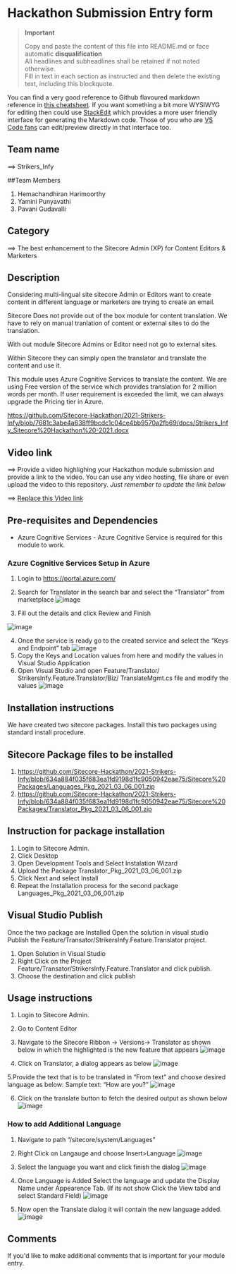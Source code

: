 # Hackathon Submission Entry form

> __Important__  
> 
> Copy and paste the content of this file into README.md or face automatic __disqualification__  
> All headlines and subheadlines shall be retained if not noted otherwise.  
> Fill in text in each section as instructed and then delete the existing text, including this blockquote.

You can find a very good reference to Github flavoured markdown reference in [this cheatsheet](https://github.com/adam-p/markdown-here/wiki/Markdown-Cheatsheet). If you want something a bit more WYSIWYG for editing then could use [StackEdit](https://stackedit.io/app) which provides a more user friendly interface for generating the Markdown code. Those of you who are [VS Code fans](https://code.visualstudio.com/docs/languages/markdown#_markdown-preview) can edit/preview directly in that interface too.

## Team name
⟹ Strikers_Infy

##Team Members
1. Hemachandhiran Harimoorthy
2. Yamini Punyavathi
3. Pavani Gudavalli

## Category
⟹ The best enhancement to the Sitecore Admin (XP) for Content Editors & Marketers

## Description

Considering multi-lingual site sitecore Admin or Editors want to create content in different language or marketers are trying to create an email. 

Sitecore Does not provide out of the box module for content translation. We have to rely on manual tranlation of content or external sites to do the translation.

With out module Sitecore Admins or Editor need not go to external sites. 

Within Sitecore they can simply open the translator and translate the content and use it.

This module uses Azure Cognitive Services to translate the content. We are using Free version of the service which provides translation for 2 million words per month. 
If user requirement is exceeded the limit, we can always upgrade the Pricing tier in Azure.

https://github.com/Sitecore-Hackathon/2021-Strikers-Infy/blob/7681c3abe4a638ff9bcdc1c04ce4bb9570a2fb69/docs/Strikers_Infy_Sitecore%20Hackathon%20-2021.docx

## Video link
⟹ Provide a video highlighing your Hackathon module submission and provide a link to the video. You can use any video hosting, file share or even upload the video to this repository. _Just remember to update the link below_

⟹ [Replace this Video link](#video-link)


## Pre-requisites and Dependencies

- Azure Cognitive Services - Azure Cognitive Service is required for this module to work.

### Azure Cognitive Services Setup in Azure
1. Login to https://portal.azure.com/
2. Search for Translator in the search bar and select the “Translator” from marketplace
![image](https://user-images.githubusercontent.com/7092837/110209884-e53b1680-7eb4-11eb-9955-bf368962f6fe.png)

3. Fill out the details and click Review and Finish

![image](https://user-images.githubusercontent.com/7092837/110209901-f84de680-7eb4-11eb-910c-8ca32a9e842f.png)

4. Once the service is ready go to the created service and select the “Keys and Endpoint” tab
![image](https://user-images.githubusercontent.com/7092837/110209910-07cd2f80-7eb5-11eb-845d-c4702a25bac8.png)
5. Copy the Keys and Location values from here and modify the values in Visual Studio Application
6. Open Visual Studio and open Feature/Translator/ StrikersInfy.Feature.Translator/Biz/ TranslateMgmt.cs file and modify the values
![image](https://user-images.githubusercontent.com/7092837/110209919-203d4a00-7eb5-11eb-967e-246e79833611.png)

## Installation instructions

We have created two sitecore packages. Install this two packages using standard install procedure.

## Sitecore Package files to be installed 
1. https://github.com/Sitecore-Hackathon/2021-Strikers-Infy/blob/634a884f035f683ea1fd9198d1fc9050942eae75/Sitecore%20Packages/Languages_Pkg_2021_03_06_001.zip
2. https://github.com/Sitecore-Hackathon/2021-Strikers-Infy/blob/634a884f035f683ea1fd9198d1fc9050942eae75/Sitecore%20Packages/Translator_Pkg_2021_03_06_001.zip

## Instruction for package installation
1. Login to Sitecore Admin.
2. Click Desktop
3. Open Development Tools and Select Instalation Wizard
4. Upload the Package Translator_Pkg_2021_03_06_001.zip
5. Click Next and select Install
6. Repeat the Installation process for the second package Languages_Pkg_2021_03_06_001.zip

## Visual Studio Publish
Once the two package are Installed Open the solution in visual studio Publish the Feature/Transator/StrikersInfy.Feature.Translator project.
1. Open Solution in Visual Studio 
2. Right Click on the Project Feature/Transator/StrikersInfy.Feature.Translator and click publish.
3. Choose the destination and click publish

## Usage instructions
1. Login to Sitecore Admin.
2. Go to Content Editor
3. Navigate to the Sitecore Ribbon -> Versions-> Translator as shown below in which the highlighted is the new feature that appears
![image](https://user-images.githubusercontent.com/7092837/110210019-a194dc80-7eb5-11eb-81b1-0ab784cf0fb8.png)

4. Click on Translator, a dialog appears as below
![image](https://user-images.githubusercontent.com/7092837/110210032-b7a29d00-7eb5-11eb-8f68-eb4492bb8595.png)

5.Provide the text that is to be translated in “From text” and choose desired language as below: 
  Sample text: “How are you?”
  ![image](https://user-images.githubusercontent.com/7092837/110210048-d2751180-7eb5-11eb-81b3-eb65aa99af04.png)

6. Click on the translate button to fetch the desired output as shown below
  ![image](https://user-images.githubusercontent.com/7092837/110210061-ea4c9580-7eb5-11eb-9885-fe90521badca.png) 

### How to add Additional Language
1. Navigate to path “/sitecore/system/Languages”
2. Right Click on Langauge and choose Insert>Language
![image](https://user-images.githubusercontent.com/7092837/110210123-431c2e00-7eb6-11eb-9cf6-dd295a96a279.png)

3. Select the language you want and click finish the dialog
![image](https://user-images.githubusercontent.com/7092837/110210157-63e48380-7eb6-11eb-97aa-8f9a94ee2e04.png)

4. Once Language is Added Select the language and update the Display Name under Appearence Tab. (If its not show Click the View tabd and select Standard Field)
![image](https://user-images.githubusercontent.com/7092837/110210215-9a220300-7eb6-11eb-9bfe-6212d9f53158.png)

5. Now open the Translate dialog it will contain the new language added.
![image](https://user-images.githubusercontent.com/7092837/110210265-d6edfa00-7eb6-11eb-83a1-1d6433b08bbc.png)

## Comments
If you'd like to make additional comments that is important for your module entry.
